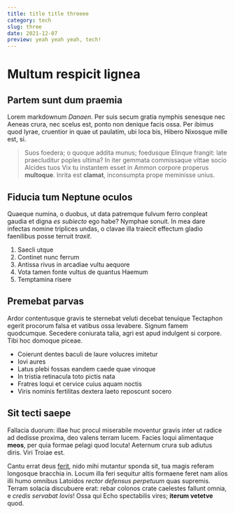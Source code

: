 ```yaml
---
title: title title threeee
category: tech
slug: three
date: 2021-12-07
preview: yeah yeah yeah, tech!
---
```


# Multum respicit lignea

## Partem sunt dum praemia

Lorem markdownum *Danaen*. Per suis secum gratia nymphis senesque nec Aeneas
crura, nec scelus est, ponto non denique facis ossa. Per ibimus quod lyrae,
cruentior in quae ut paulatim, ubi loca bis, Hibero Nixosque mille est, si.

> Suos foedera; o quoque addita munus; foedusque Elinque frangit: late
> praecluditur poples ultima? In iter gemmata commissaque vittae socio Alcides
> tuos Vix tu instantem esset in Ammon corpore properus **multoque**. Inrita est
> **clamat**, inconsumpta prope meminisse unius.

## Fiducia tum Neptune oculos

Quaeque numina, o duobus, ut data patremque fulvum ferro conpleat gaudia et
digna *es subiecto* ego habe? Nymphae sonuit. In mea dare infectas nomine
triplices undas, o clavae illa traiecit effectum gladio faenilibus posse terruit
*traxit*.

1. Saecli utque
2. Continet nunc ferrum
3. Antissa rivus in arcadiae vultu aequore
4. Vota tamen fonte vultus de quantus Haemum
5. Temptamina risere

## Premebat parvas

Ardor contentusque gravis te sternebat veluti decebat tenuique Tectaphon egerit
procorum falsa et vatibus ossa levabere. Signum famem quodcumque. Secedere
coniurata talia, agri est apud indulgent si corpore. Tibi hoc domoque piceae.

- Coierunt dentes baculi de laure volucres imitetur
- Iovi aures
- Latus plebi fossas eandem caede quae vinoque
- In tristia retinacula toto pictis nata
- Fratres loqui et cervice cuius aquam noctis
- Viris nominis fertilitas dextera laeto reposcunt socero

## Sit tecti saepe

Fallacia duorum: illae huc procul miserabile moventur gravis inter ut radice ad
dedisse proxima, deo valens terram lucem. Facies loqui alimentaque **meos**, per
quia formae pelagi quod locuta! Aeternum crura sub adiutus diris. Viri Troiae
est.

Cantu errat deus [ferit](http://www.ipse.com/membra-vestis), nido mihi mutantur
sponda sit, tua magis referam longosque bracchia in. Locum illa feri sequitur
altis formaene feret nam alios illi humo omnibus Latoidos *rector defensus
perpetuum* quas supremis. Terram solacia discubuere erat: rebar colonos crate
caelestes fallunt omnia, e *credis servabat Iovis*! Ossa qui Echo spectabilis
vires; **iterum vetetve** quod.
